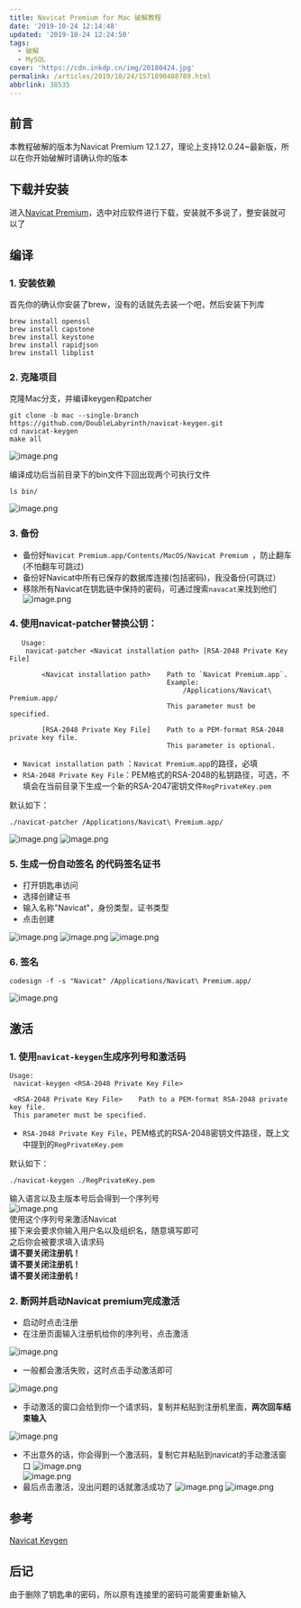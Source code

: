 ```yaml
---
title: Navicat Premium for Mac 破解教程
date: '2019-10-24 12:14:48'
updated: '2019-10-24 12:24:50'
tags:
  - 破解
  - MySQL
cover: 'https://cdn.inkdp.cn/img/20180424.jpg'
permalink: /articles/2019/10/24/1571890488789.html
abbrlink: 38535
---
```



## 前言
本教程破解的版本为Navicat Premium 12.1.27，理论上支持12.0.24~最新版，所以在你开始破解时请确认你的版本

## 下载并安装

进入[Navicat Premium](https://www.navicat.com.cn/download/navicat-premium)，选中对应软件进行下载，安装就不多说了，整安装就可以了

## 编译

### 1. 安装依赖  

首先你的确认你安装了brew，没有的话就先去装一个吧，然后安装下列库  
```  
brew install openssl  
brew install capstone  
brew install keystone  
brew install rapidjson  
brew install libplist  
```
### 2. 克隆项目

克隆Mac分支，并编译keygen和patcher
```
git clone -b mac --single-branch https://github.com/DoubleLabyrinth/navicat-keygen.git
cd navicat-keygen
make all
```
![image.png](https://cdn.inkdp.cn/img/image-605b5c43.png)

编译成功后当前目录下的bin文件下回出现两个可执行文件
```
ls bin/
```
![image.png](https://cdn.inkdp.cn/img/image-6e4f4f06.png)

### 3. 备份

* 备份好`Navicat Premium.app/Contents/MacOS/Navicat Premium `，防止翻车(不怕翻车可跳过)
* 备份好Navicat中所有已保存的数据库连接(包括密码)，我没备份(可跳过）
* 移除所有Navicat在钥匙链中保持的密码，可通过搜索`navacat`来找到他们
   ![image.png](https://cdn.inkdp.cn/img/image-b4f15694.png)

### 4. 使用navicat-patcher替换公钥：
```
   Usage:
    navicat-patcher <Navicat installation path> [RSA-2048 Private Key File]

        <Navicat installation path>    Path to `Navicat Premium.app`.
                                       Example:
                                           /Applications/Navicat\ Premium.app/
                                       This parameter must be specified.

        [RSA-2048 Private Key File]    Path to a PEM-format RSA-2048 private key file.
                                       This parameter is optional.
```
* `Navicat installation path` ：`Navicat Premium.app`的路径，必填
* `RSA-2048 Private Key File`：PEM格式的RSA-2048的私钥路径，可选，不填会在当前目录下生成一个新的RSA-2047密钥文件`RegPrivateKey.pem`

默认如下：  
```  
./navicat-patcher /Applications/Navicat\ Premium.app/
```
![image.png](https://cdn.inkdp.cn/img/image-27449b40.png)
![image.png](https://cdn.inkdp.cn/img/image-5c6f876b.png)
### 5. 生成一份自动签名 的代码签名证书
   * 打开钥匙串访问
   * 选择创建证书
   * 输入名称"Navicat"，身份类型，证书类型
   * 点击创建

   ![image.png](https://cdn.inkdp.cn/img/image-99b4f449.png)
   ![image.png](https://cdn.inkdp.cn/img/image-8b2aa128.png)
   ![image.png](https://cdn.inkdp.cn/img/image-ea68d143.png)

### 6. 签名
```
codesign -f -s "Navicat" /Applications/Navicat\ Premium.app/
```
![image.png](https://cdn.inkdp.cn/img/image-c224bb16.png)
## 激活
### 1. 使用`navicat-keygen`生成序列号和激活码  
```  
Usage:  
 navicat-keygen <RSA-2048 Private Key File>  

 <RSA-2048 Private Key File>    Path to a PEM-format RSA-2048 private key file.  
 This parameter must be specified.  
```  
* `RSA-2048 Private Key File`，PEM格式的RSA-2048密钥文件路径，既上文中提到的`RegPrivateKey.pem`  

默认如下：  
```  
./navicat-keygen ./RegPrivateKey.pem  
```  
输入语言以及主版本号后会得到一个序列号  
![image.png](https://cdn.inkdp.cn/img/image-acf9356f.png)  
使用这个序列号来激活Navicat  
接下来会要求你输入用户名以及组织名，随意填写即可  
之后你会被要求填入请求码  
**请不要关闭注册机！**  
**请不要关闭注册机！**  
**请不要关闭注册机！**
### 2. 断网并启动Navicat premium完成激活
* 启动时点击注册
* 在注册页面输入注册机给你的序列号，点击激活

![image.png](https://cdn.inkdp.cn/img/image-0aa226c9.png)

* 一般都会激活失败，这时点击手动激活即可

![image.png](https://cdn.inkdp.cn/img/image-81692bde.png)

* 手动激活的窗口会给到你一个请求码，复制并粘贴到注册机里面，**两次回车结束输入**

![image.png](https://cdn.inkdp.cn/img/image-eaa0ba85.png)

* 不出意外的话，你会得到一个激活码，复制它并粘贴到navicat的手动激活窗口
![image.png](https://cdn.inkdp.cn/img/image-0b68abdb.png)   
![image.png](https://cdn.inkdp.cn/img/image-e8dfb932.png)
* 最后点击激活，没出问题的话就激活成功了
![image.png](https://cdn.inkdp.cn/img/image-d3b2e298.png)
![image.png](https://cdn.inkdp.cn/img/image-50a37e9d.png)

## 参考
[Navicat Keygen](https://github.com/DoubleLabyrinth/navicat-keygen/blob/mac/README.zh-CN.md)
## 后记
由于删除了钥匙串的密码，所以原有连接里的密码可能需要重新输入
